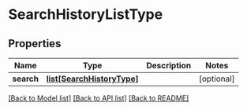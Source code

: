 # SearchHistoryListType

## Properties
Name | Type | Description | Notes
------------ | ------------- | ------------- | -------------
**search** | [**list[SearchHistoryType]**](SearchHistoryType.md) |  | [optional] 

[[Back to Model list]](../README.md#documentation-for-models) [[Back to API list]](../README.md#documentation-for-api-endpoints) [[Back to README]](../README.md)


